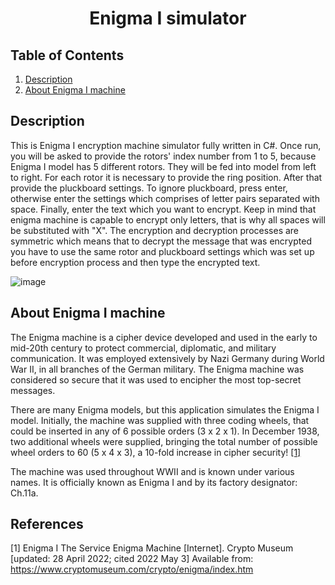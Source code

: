 <h1 align="center">Enigma I simulator</h1>

## Table of Contents
1. [Description](#description)
2. [About Enigma I machine](#about-enigma-i-machine)

## Description
This is Enigma I encryption machine simulator fully written in C#. Once run, you will be asked to provide the rotors' index number from 1 to 5, because Enigma I model has 5 different rotors. They will be fed into model from left to right. For each rotor it is necessary to provide the ring position. After that provide the pluckboard settings. To ignore pluckboard, press enter, otherwise enter the settings which comprises of letter pairs separated with space. Finally, enter the text which you want to encrypt. Keep in mind that enigma machine is capable to encrypt only letters, that is why all spaces will be substituted with "X". The encryption and decryption processes are symmetric which means that to decrypt the message that was encrypted you have to use the same rotor and pluckboard settings which was set up before encryption process and then type the encrypted text. 

![image](https://user-images.githubusercontent.com/31374191/166457445-bbe12802-a7d4-4538-8338-821814010360.png)

## About Enigma I machine
The Enigma machine is a cipher device developed and used in the early to mid-20th century to protect commercial, 
diplomatic, and military communication. It was employed extensively by Nazi Germany during World War II, in all branches of the German military. 
The Enigma machine was considered so secure that it was used to encipher the most top-secret messages.

There are many Enigma models, but this application simulates the Enigma I model. Initially, the machine was supplied with three coding wheels, that could be 
inserted in any of 6 possible orders (3 x 2 x 1). In December 1938, two additional wheels were supplied, bringing the total number of possible wheel orders 
to 60 (5 x 4 x 3), a 10-fold increase in cipher security! [[1]](#1)


The machine was used throughout WWII and is known under various names. It is officially known as Enigma I and by its factory designator: Ch.11a.



## References
<a id="1">[1]</a> 
Enigma I The Service Enigma Machine [Internet].
Crypto Museum [updated: 28 April 2022; cited 2022 May 3]
Available from: https://www.cryptomuseum.com/crypto/enigma/index.htm
